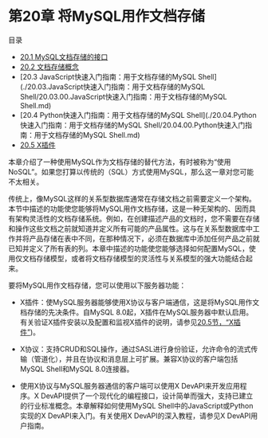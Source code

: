 # 第20章 将MySQL用作文档存储

目录

- [20.1 MySQL文档存储的接口](./20.01.MySQL文档存储的接口.md)
- [20.2 文档存储概念](./20.02.文档存储概念.md)
- [20.3 JavaScript快速入门指南：用于文档存储的MySQL Shell](./20.03.JavaScript快速入门指南：用于文档存储的MySQL Shell/20.03.00.JavaScript快速入门指南：用于文档存储的MySQL Shell.md)
- [20.4 Python快速入门指南：用于文档存储的MySQL Shell](./20.04.Python快速入门指南：用于文档存储的MySQL Shell/20.04.00.Python快速入门指南：用于文档存储的MySQL Shell.md)
- [20.5 X插件](./20.05.X插件/20.05.00.X插件.md)

本章介绍了一种使用MySQL作为文档存储的替代方法，有时被称为“使用NoSQL”。如果您打算以传统的（SQL）方式使用MySQL，那么这一章对您可能不太相关。

传统上，像MySQL这样的关系型数据库通常在存储文档之前需要定义一个架构。本节中描述的功能使您能够将MySQL用作文档存储，这是一种无架构的、因而具有架构灵活性的文档存储系统。例如，在创建描述产品的文档时，您不需要在存储和操作这些文档之前就知道并定义所有可能的产品属性。这与在关系型数据库中工作并将产品存储在表中不同，在那种情况下，必须在数据库中添加任何产品之前就已知并定义了所有表的列。本章中描述的功能使您能够选择如何配置MySQL，使用仅文档存储模型，或者将文档存储模型的灵活性与关系模型的强大功能结合起来。

要将MySQL用作文档存储，您可以使用以下服务器功能：

- X插件：使MySQL服务器能够使用X协议与客户端通信，这是将MySQL用作文档存储的先决条件。自MySQL 8.0起，X插件在MySQL服务器中默认启用。有关验证X插件安装以及配置和监视X插件的说明，请参见[20.5节，“X插件”](./20.05.X插件/20.05.00.X插件.md))。

- X协议：支持CRUD和SQL操作，通过SASL进行身份验证，允许命令的流式传输（管道化），并且在协议和消息层上可扩展。兼容X协议的客户端包括MySQL Shell和MySQL 8.0连接器。

- 使用X协议与MySQL服务器通信的客户端可以使用X DevAPI来开发应用程序。X DevAPI提供了一个现代化的编程接口，设计简单而强大，支持已建立的行业标准概念。本章解释如何使用MySQL Shell中的JavaScript或Python实现的X DevAPI来入门。有关使用X DevAPI的深入教程，请参见X DevAPI用户指南。